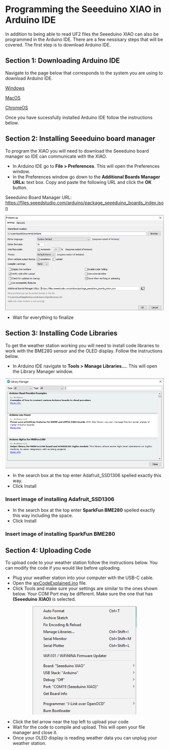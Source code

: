 # Programming the Seeeduino XIAO in Arduino IDE
In addition to being able to read UF2 files the Seeeduino XIAO can also be programmed in the Arduino IDE. There are a few nessisary steps that will be covered. The first step is to download Arduino IDE.

## Section 1: Downloading Arduino IDE
Navigate to the page below that corresponds to the system you are using to download Arduino IDE.

[Windows](https://github.com/Destination-SPACE/Weather-Station/tree/main/Arduino-programming/Windows)

[MacOS](https://github.com/Destination-SPACE/Weather-Station/tree/main/Arduino-programming/MacOS)

[ChromeOS](https://github.com/Destination-SPACE/Weather-Station/tree/main/Arduino-programming/ChromeOS)

Once you have sucessfully installed Arduino IDE follow the instructions below.

## Section 2: Installing Seeeduino board manager
To program the XIAO you will need to download the Seeeduino board manager so IDE can communicate with the XIAO.
- In Arduino IDE go to **File > Preferences**. This will open the Preferences window.
- In the Preferences window go down to the **Additional Boards Manager URLs:** text box. Copy and paste the following URL and click the **OK** button.

Seeeduino Board Manager URL: https://files.seeedstudio.com/arduino/package_seeeduino_boards_index.json

<p align="center"><img src="/assets/boardManagers.PNG" alt="Arduino IDE Board Managers" align="center"></p>

- Wait for everything to finalize

## Section 3: Installing Code Libraries
To get the weather station working you will need to install code libraries to work with the BME280 sensor and the OLED display. Follow the instructions below.
- In Arduino IDE navigate to **Tools > Manage Libraries...**. This will open the Library Manager window.

<p align="center"><img src="/assets/libraryManager.PNG" alt="Arduino IDE Board Managers" align="center"></p>

- In the search box at the top enter Adafruit_SSD1306 spelled exactly this way.
- Click Install

### Insert image of installing Adafruit_SSD1306

- In the search box at the top enter **SparkFun BME280** spelled exactly this way including the space.
- Click Install

### Insert image of installing SparkFun BME280

## Section 4: Uploading Code
To upload code to your weather station follow the instructions below. You can modify the code if you would like before uploading.
- Plug your weather station into your computer with the USB-C cable.
- Open the [wxCodeExplained.ino](https://github.com/Destination-SPACE/Weather-Station/blob/main/Arduino-programming/wxCode_explained.ino) file.
- Click Tools and make sure your settings are similar to the ones shown below. Your COM Port may be different. Make sure the one that has **(Seeeduino XIAO)** is selected.

<p align="center"><img src="/assets/tools.PNG" alt="Arduino IDE Tools" align="center"></p>

- Click the tiel arrow near the top left to upload your code
- Wait for the code to compile and upload. This will open your file manager and close it.
- Once your OLED display is reading weather data you can unplug your weather station.

